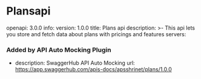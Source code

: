 # Plansapi
openapi: 3.0.0
info:
  version: 1.0.0
  title: Plans api
  description: >-
    This api lets you store and fetch data about plans with pricings and features
servers:
  ### Added by API Auto Mocking Plugin
  - description: SwaggerHub API Auto Mocking
    url: https://app.swaggerhub.com/apis-docs/apsshrinet/plans/1.0.0
